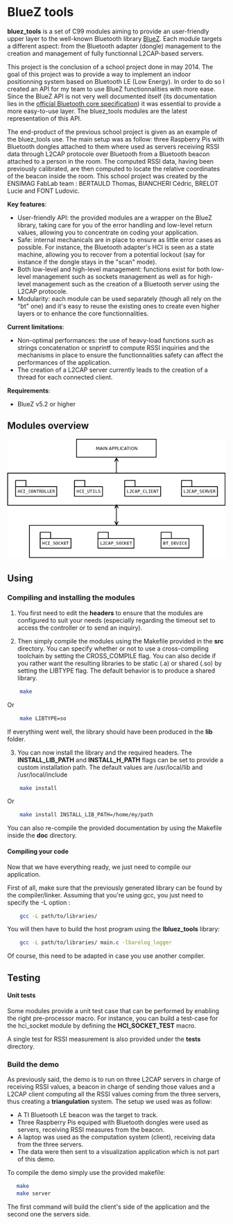 # BlueZ tools

**bluez_tools** is a set of C99 modules aiming to provide an user-friendly upper layer to the well-known Bluetooth library [BlueZ](http://www.bluez.org/). Each module targets a different aspect: from the Bluetooth adapter (dongle) management to the creation and management of fully functionnal L2CAP-based servers.

This project is the conclusion of a school project done in may 2014. The goal of this project was to provide a way to implement an indoor positionning system based on Bluetooth LE (Low Energy). In order to do so I created an API for my team to use BlueZ functionnalities with more ease. Since the BlueZ API is not very well documented itself (its documentation lies in the [official Bluetooth core specification](https://www.bluetooth.com/specifications/adopted-specifications)) it was essential to provide a more easy-to-use layer. The bluez_tools modules are the latest representation of this API.

The end-product of the previous school project is given as an example of the bluez_tools use. The main setup was as follow: three Raspberry Pis with Bluetooth dongles attached to them where used as servers receiving RSSI data through L2CAP protocole over Bluetooth from a Bluetooth beacon attached to a person in the room. The computed RSSI data, having been previously calibrated, are then computed to locate the relative coordinates of the beacon inside the room. This school project was created by the ENSIMAG FabLab team : BERTAULD Thomas, BIANCHERI Cédric, BRELOT Lucie and FONT Ludovic.

**Key features**:

  * User-friendly API: the provided modules are a wrapper on the BlueZ library, taking care for you of the error handling and low-level return values, allowing you to concentrate on coding your application.
  * Safe: internal mechanicals are in place to ensure as little error cases as possible. For instance, the Bluetooth adapter's HCI is seen as a state machine, allowing you to recover from a potential lockout (say for instance if the dongle stays in the "scan" mode).
  * Both low-level and high-level management: functions exist for both low-level management such as sockets management as well as for high-level management such as the creation of a Bluetooth server using the L2CAP protocole.
  * Modularity: each module can be used separately (though all rely on the "bt" one) and it's easy to reuse the existing ones to create even higher layers or to enhance the core functionnalities. 
 
**Current limitations**:

  * Non-optimal performances: the use of heavy-load functions such as strings concatenation or snprintf to compute RSSI inquiries and the mechanisms in place to ensure the functionnalities safety can affect the performances of the application.
  * The creation of a L2CAP server currently leads to the creation of a thread for each connected client.

**Requirements**:

  * BlueZ v5.2 or higher

## Modules overview

![bluez_tools modules overview](doc/modules_scheme.png)
 
## Using

### Compiling and installing the modules

  1. You first need to edit the **headers** to ensure that the modules
     are configured to suit your needs (especially regarding the timeout set
     to access the controller or to send an inquiry). 

  2. Then simply compile the modules using the Makefile provided in the **src** directory. You can specify whether or not to use a cross-compiling toolchain by setting the CROSS_COMPILE flag. You can also decide if you rather want the resulting
     libraries to be static (.a) or shared (.so) by setting the LIBTYPE flag. The default behavior is to produce a shared library.

```sh
    make
```
  Or

```sh
    make LIBTYPE=so
```

If everything went well, the library should have been produced in the **lib**
folder.

  3. You can now install the library and the required headers. The **INSTALL_LIB_PATH** and **INSTALL_H_PATH** flags can be set to provide a custom installation path. The default values are /usr/local/lib and /usr/local/include

```sh
    make install
```
  Or

```sh
    make install INSTALL_LIB_PATH=/home/my/path
```

You can also re-compile the provided documentation by using the Makefile inside the **doc** directory.

#### Compiling your code

Now that we have everything ready, we just need to compile our application.

First of all, make sure that the previously generated library can be
found by the compiler/linker. Assuming that you're using gcc, you just need to
specify the -L option :

```sh
    gcc -L path/to/libraries/
 ```

You will then have to build the host program using the **lbluez_tools** library:

```sh
    gcc -L path/to/libraries/ main.c -lbarelog_logger
```

Of course, this need to be adapted in case you use another compiler.

## Testing

#### Unit tests

Some modules provide a unit test case that can be performed by enabling the right pre-processor macro. For instance, you can build a test-case for the hci_socket module by defining the **HCI_SOCKET_TEST** macro.

A single test for RSSI measurement is also provided under the **tests** directory.

### Build the demo 

As previously said, the demo is to run on three L2CAP servers in charge of receiving RSSI values, a beacon in charge of sending those values and a L2CAP client computing all the RSSI values coming from the three servers, thus creating a **triangulation** system. The setup we used was as follow:
  * A TI Bluetooth LE beacon was the target to track.
  * Three Raspberry Pis equiped with Bluetooth dongles were used as servers, receiving RSSI measures from the beacon.
  * A laptop was used as the computation system (client), receiving data from the three servers.
  * The data were then sent to a visualization application which is not part of this demo.
 
To compile the demo simply use the provided makefile:

```sh
   make 
   make server
```
The first command will build the client's side of the application and the second one the servers side.
